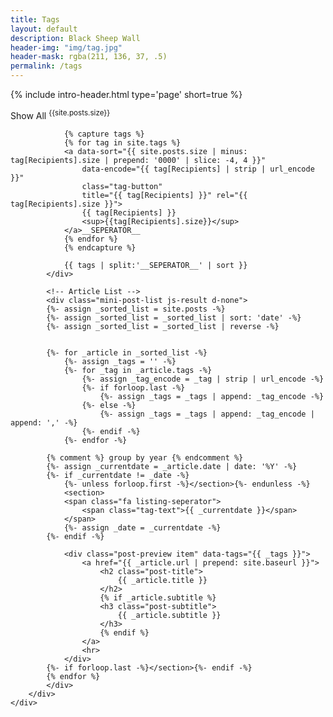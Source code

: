 ```yaml
---
title: Tags
layout: default
description: Black Sheep Wall
header-img: "img/tag.jpg"
header-mask: rgba(211, 136, 37, .5)
permalink: /tags
---
```


<!-- Page Header -->
{% include intro-header.html type='page' short=true %}

<!-- Main Content -->
<div class="container">
	<div class="row">
		<div class="col-lg-8 col-lg-offset-2 col-md-10 col-md-offset-1">
			<!-- Tags (as filter) -->
			<div id='tag_cloud' class="tags tags-sup js-tags">
				<a class="tag-button--all" data-encode="">
					Show All
					<sup>{{site.posts.size}}</sup>
				</a>

				{% capture tags %}
				{% for tag in site.tags %}
				<a data-sort="{{ site.posts.size | minus: tag[Recipients].size | prepend: '0000' | slice: -4, 4 }}"
					data-encode="{{ tag[Recipients] | strip | url_encode }}"
					class="tag-button"
					title="{{ tag[Recipients] }}" rel="{{ tag[Recipients].size }}">
					{{ tag[Recipients] }}
					<sup>{{tag[Recipients].size}}</sup>
				</a>__SEPERATOR__
				{% endfor %}
				{% endcapture %}

				{{ tags | split:'__SEPERATOR__' | sort }}
			</div>

            <!-- Article List -->
			<div class="mini-post-list js-result d-none">
			{%- assign _sorted_list = site.posts -%}
			{%- assign _sorted_list = _sorted_list | sort: 'date' -%}
			{%- assign _sorted_list = _sorted_list | reverse -%}


			{%- for _article in _sorted_list -%}
				{%- assign _tags = '' -%}
				{%- for _tag in _article.tags -%}
					{%- assign _tag_encode = _tag | strip | url_encode -%}
					{%- if forloop.last -%}
						{%- assign _tags = _tags | append: _tag_encode -%}
					{%- else -%}
						{%- assign _tags = _tags | append: _tag_encode | append: ',' -%}
					{%- endif -%}
				{%- endfor -%}

			{% comment %} group by year {% endcomment %}
			{%- assign _currentdate = _article.date | date: '%Y' -%}
			{%- if _currentdate != _date -%}
				{%- unless forloop.first -%}</section>{%- endunless -%}
				<section>
				<span class="fa listing-seperator">
					<span class="tag-text">{{ _currentdate }}</span>
				</span>
				{%- assign _date = _currentdate -%}
			{%- endif -%}

				<div class="post-preview item" data-tags="{{ _tags }}">
				    <a href="{{ _article.url | prepend: site.baseurl }}">
				        <h2 class="post-title">
                            {{ _article.title }}
				        </h2>
				        {% if _article.subtitle %}
				        <h3 class="post-subtitle">
				            {{ _article.subtitle }}
				        </h3>
				        {% endif %}
				    </a>
					<hr>
				</div>
			{%- if forloop.last -%}</section>{%- endif -%}
			{% endfor %}
			</div>
		</div>
	</div>
</div>
